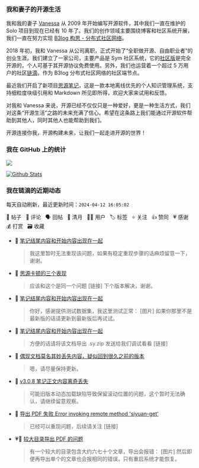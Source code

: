 ### 我和妻子的开源生活

我和我的妻子 [Vanessa](https://github.com/Vanessa219) 从 2009 年开始编写开源软件，其中我们一直在维护的 Solo 项目到现在已经有 10 年了。我们的创作领域主要围绕博客和社区系统开展，我们一直在努力实现 [B3log 构思 - 分布式社区网络](https://ld246.com/article/1546941897596)。

2018 年初，我和 Vanessa 从公司离职，正式开始了“全职做开源、自由职业者”的创业生涯。我们建立了一家公司，主要产品是 Sym 社区系统，它的[社区版](https://github.com/88250/symphony)是完全开源的，个人可基于其开源协议免费使用。另外，我们也运营着一个超过 5 万用户的社区[链滴](https://ld246.com)，作为 B3log 分布式社区网络的社区端节点。

最近我们开启了新项目[思源笔记](https://github.com/siyuan-note/siyuan)，这是一款本地离线优先的个人知识管理系统，支持细粒度块级引用和 Markdown 所见即所得，欢迎大家来试用和反馈。

对我和 Vanessa 来说，开源已经不仅仅只是一种爱好，更是一种生活方式，我们对这条“开源生活”之路的未来充满了信心。希望在这条路上我们能通过开源软件帮助到其他人，同时其他人也能帮助到我们。

开源连接你我，开源构建未来，让我们一起走进开源的世界！

### 我在 GitHub 上的统计

<a title="Hits" target="_blank" href="https://github.com/88250/88250"><img src="https://hits.b3log.org/88250/88250.svg"></a>

[![Github Stats](https://github-readme-stats.vercel.app/api?username=88250&theme=tokyonight&show_icons=true)](https://github.com/88250)

<!--events start -->

### 我在链滴的近期动态

每天自动刷新，最近更新时间：`2024-04-12 16:05:02`

📝 帖子 &nbsp; 💬 评论 &nbsp; 🗣 回帖 &nbsp; 🌙 清月 &nbsp; 👨‍💻 用户 &nbsp; 🏷️ 标签 &nbsp; ⭐️ 关注 &nbsp; 👍 赞同 &nbsp; 💗 感谢 &nbsp; 💰 打赏 &nbsp; 🗃 收藏

* 💬 [笔记结尾内容和开始内容出现在一起](https://ld246.com/article/1712823773461/comment/1712887515934#comments)

  > 我这里暂时无法重现该问题，如果有稳定重现步骤的话麻烦留意一下，谢谢。
* 💬 [思源卡顿的三个表现](https://ld246.com/article/1712850850023/comment/1712887501382#comments)

  > 应该和这个是同一个问题 [链接] 下个版本解决，谢谢。
* 💬 [笔记结尾内容和开始内容出现在一起](https://ld246.com/article/1712823773461/comment/1712886019040#comments)

  > 你好，感谢提供测试数据集，我这里测试正常： [图片] 如果你那里不是最新版的话请更新到最新版后再试试。
* 💬 [笔记结尾内容和开始内容出现在一起](https://ld246.com/article/1712823773461/comment/1712882938091#comments)

  > 方便的话请将该文档导出 .sy.zip 发送给我们调试看看 [链接]
* 💬 [偶现文档莫名其妙丢失内容，疑似回到很久之前的版本](https://ld246.com/article/1712743198082/comment/1712850709189#comments)

  > 嗯，请尽量保持更新。
* 💬 [v3.0.8 笔记正文内容离奇丢失](https://ld246.com/article/1712682971907/comment/1712835223392#comments)

  > 可能旧版本动态加载缺陷导致保留滚动位置的问题，这个暂时无法确认，请继续留意观察。
* 💬 [导出 PDF 失败 Error invoking remote method 'siyuan-get'](https://ld246.com/article/1712044803581/comment/1712828417119#comments)

  > 已经可以重现问题，后续请关注 [链接]
* 💗📝 [较大目录导出 PDF 的问题](https://ld246.com/article/1712712330251)

  > 有一个较大的目录包含大约六七十个文章，导出会报错： [图片] 然后即便再导出单个的文章也会报相同的错误，只有重启系统才能恢复。


<!--events end -->
